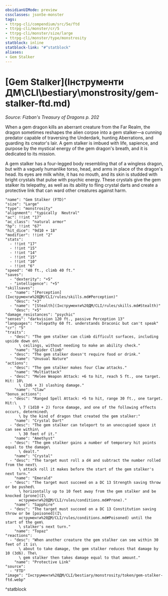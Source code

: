 ```yaml
---
obsidianUIMode: preview
cssclasses: json5e-monster
tags:
- ttrpg-cli/compendium/src/5e/ftd
- ttrpg-cli/monster/cr/5
- ttrpg-cli/monster/size/large
- ttrpg-cli/monster/type/monstrosity
statblock: inline
statblock-link: "#^statblock"
aliases:
- Gem Stalker
---
```

# [Gem Stalker](Інструменти ДМ\CLI\bestiary\monstrosity/gem-stalker-ftd.md)
*Source: Fizban's Treasury of Dragons p. 202*  

When a gem dragon kills an aberrant creature from the Far Realm, the dragon sometimes reshapes the alien corpse into a gem stalker—a cunning predator capable of traversing the Underdark, hunting Aberrations, and guarding its creator's lair. A gem stalker is imbued with life, sapience, and purpose by the mystical energy of the gem dragon's breath, and it is dedicated to its mission.

A gem stalker has a four-legged body resembling that of a wingless dragon, but with a vaguely humanlike torso, head, and arms in place of the dragon's head. Its eyes are milk white, it has no mouth, and its skin is studded with bright crystals that pulse with psychic energy. These crystals give the gem stalker its telepathy, as well as its ability to fling crystal darts and create a protective link that can ward other creatures against harm.

```statblock
"name": "Gem Stalker (FTD)"
"size": "Large"
"type": "monstrosity"
"alignment": "typically  Neutral"
"ac": !!int "17"
"ac_class": "natural armor"
"hp": !!int "67"
"hit_dice": "9d10 + 18"
"modifier": !!int "2"
"stats":
  - !!int "17"
  - !!int "15"
  - !!int "14"
  - !!int "15"
  - !!int "10"
  - !!int "6"
"speed": "40 ft., climb 40 ft."
"saves":
  - "dexterity": "+5"
  - "intelligence": "+5"
"skillsaves":
  - "name": "[Perception](Інструменти%20ДМ/CLI/rules/skills.md#Perception)"
    "desc": "+3"
  - "name": "[Stealth](Інструменти%20ДМ/CLI/rules/skills.md#Stealth)"
    "desc": "+5"
"damage_resistances": "psychic"
"senses": "darkvision 120 ft., passive Perception 13"
"languages": "telepathy 60 ft. understands Draconic but can't speak"
"cr": "5"
"traits":
  - "desc": "The gem stalker can climb difficult surfaces, including upside down on\
      \ ceilings, without needing to make an ability check."
    "name": "Spider Climb"
  - "desc": "The gem stalker doesn't require food or drink."
    "name": "Unusual Nature"
"actions":
  - "desc": "The gem stalker makes four Claw attacks."
    "name": "Multiattack"
  - "desc": "Melee Weapon Attack: +6 to hit, reach 5 ft., one target. Hit: 10\
      \ (2d6 + 3) slashing damage."
    "name": "Claw"
"bonus_actions":
  - "desc": "Ranged Spell Attack: +5 to hit, range 30 ft., one target. Hit:\
      \ 7 (1d10 + 2) force damage, and one of the following effects occurs, determined\
      \ by the kind of dragon that created the gem stalker:"
    "name": "Crystal Dart"
  - "desc": "The gem stalker can teleport to an unoccupied space it can see within\
      \ 30 feet of it."
    "name": "Amethyst"
  - "desc": "The gem stalker gains a number of temporary hit points equal to the damage\
      \ dealt."
    "name": "Crystal"
  - "desc": "The target must roll a d4 and subtract the number rolled from the next\
      \ attack roll it makes before the start of the gem stalker's next turn."
    "name": "Emerald"
  - "desc": "The target must succeed on a DC 13 Strength saving throw or be pushed\
      \ horizontally up to 10 feet away from the gem stalker and be knocked [prone](І\
      нструменти%20ДМ/CLI/rules/conditions.md#Prone)."
    "name": "Sapphire"
  - "desc": "The target must succeed on a DC 13 Constitution saving throw or be [poisoned](І\
      нструменти%20ДМ/CLI/rules/conditions.md#Poisoned) until the start of the gem\
      \ stalker's next turn."
    "name": "Topaz"
"reactions":
  - "desc": "When another creature the gem stalker can see within 30 feet of it is\
      \ about to take damage, the gem stalker reduces that damage by 10 (3d6). The\
      \ gem stalker then takes damage equal to that amount."
    "name": "Protective Link"
"source":
  - "FTD"
"image": "Інструменти%20ДМ/CLI/bestiary/monstrosity/token/gem-stalker-ftd.webp"
```
^statblock
